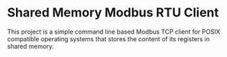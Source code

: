 # Shared Memory Modbus RTU Client

This project is a simple command line based Modbus TCP client for POSIX compatible operating systems that stores the 
content of its registers in shared memory.
